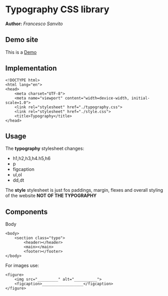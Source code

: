 # Typography CSS library
**Author:** *Francesco Sanvito*
## Demo site
This is a [Demo]()
## Implementation

```
<!DOCTYPE html>
<html lang="en">
<head>
    <meta charset="UTF-8">
    <meta name="viewport" content="width=device-width, initial-scale=1.0">
    <link rel="stylesheet" href="./typography.css">
    <link rel="stylesheet" href="./style.css">
    <title>Typography</title>
</head>
```

## Usage
The **typography** stylesheet changes:
- h1,h2,h3,h4.h5,h6
- p
- figcaption
- ul,ol
- dd,dt

The **style** stylesheet is just fos paddings, margin, flexes and overall styling of the website **NOT OF THE TYPOGRAPHY**

## Components
Body
```
<body>
    <section class="typo">
        <header></header>
        <main></main>
        <footer></footer>
</body>
```
For images use:
```
<figure>
    <img src="_________" alt="__________">
    <figcaption>__________________</figcaption>
</figure>
```
